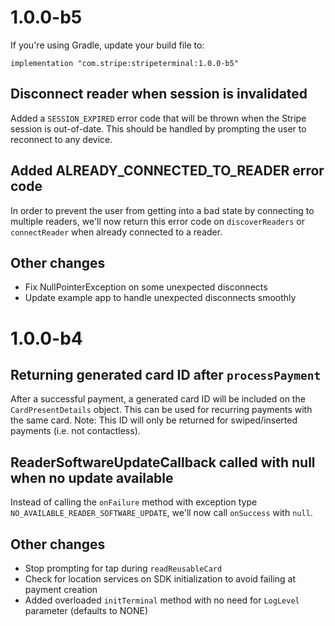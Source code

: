 # 1.0.0-b5

If you're using Gradle, update your build file to:

```
implementation "com.stripe:stripeterminal:1.0.0-b5"
```

## Disconnect reader when session is invalidated
Added a `SESSION_EXPIRED` error code that will be thrown when the Stripe session is out-of-date.
This should be handled by prompting the user to reconnect to any device.

## Added ALREADY_CONNECTED_TO_READER error code
In order to prevent the user from getting into a bad state by connecting to multiple readers, we'll
now return this error code on `discoverReaders` or `connectReader` when already connected to a
reader.

## Other changes
- Fix NullPointerException on some unexpected disconnects
- Update example app to handle unexpected disconnects smoothly

# 1.0.0-b4

## Returning generated card ID after `processPayment`
After a successful payment, a generated card ID will be included on the `CardPresentDetails` object.
This can be used for recurring payments with the same card. Note: This ID will only be returned for
swiped/inserted payments (i.e. not contactless).

## ReaderSoftwareUpdateCallback called with null when no update available
Instead of calling the `onFailure` method with exception type `NO_AVAILABLE_READER_SOFTWARE_UPDATE`,
we'll now call `onSuccess` with `null`.

## Other changes

- Stop prompting for tap during `readReusableCard`
- Check for location services on SDK initialization to avoid failing at payment creation
- Added overloaded `initTerminal` method with no need for `LogLevel` parameter (defaults to NONE)

